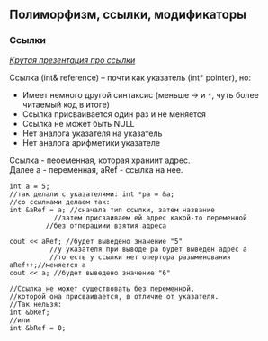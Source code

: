 ## Полиморфизм, ссылки, модификаторы      

### Ссылки    

*[Крутая презентация про ссылки](https://lms.mipt.ru/pluginfile.php/128785/mod_resource/content/1/lection04-video02.pdf)*

Ссылка (int& reference) – почти как указатель (int* pointer), но: 

* Имеет немного другой синтаксис (меньше -> и `*`, чуть
более читаемый код в итоге)   
* Ссылка присваивается один раз и не меняется    
* Ссылка не может быть NULL   
* Нет аналога указателя на указатель    
* Нет аналога арифметики указателе   

Ссылка - пеоеменная, которая храниит адрес.    
Далее a - переменная, aRef - ссылка на нее.    
```
int a = 5;
//так делали с указателями: int *pa = &a;
//со ссылками делаем так:
int &aRef = a; //сначала тип ссылки, затем название
	       //затем присваиваем ей адрес какой-то переменной
         //без отперациии взятия адреса

cout << aRef; //будет выведено значение "5" 
	      //у указателя при выводе pa будет выведен адрес a
	      //то есть у ссылки нет опертора разыменования
aRef++;//меняется a
cout << a; //будет выведено значение "6" 

//Ссылка не может существовать без переменной, 
//которой она присваивается, в отличие от указателя.
//Так нельзя:
int &bRef;
//или
int &bRef = 0;
```
